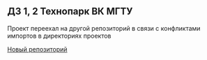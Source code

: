## ДЗ 1, 2 Технопарк ВК МГТУ
Проект переехал на другой репозиторий в связи с конфликтами импортов в директориях проектов

[Новый репозиторий](https://github.com/naburnm8/askme_lint.git)
